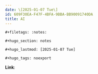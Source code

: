```yaml
---
date: \[2025-01-07 Tue\]
id: 609F30EA-F47F-4BFA-9BBA-BB90091740DA
title: AI
---
```


```{=org}
#+filetags: :notes:
```
```{=org}
#+hugo_section: notes
```
```{=org}
#+hugo_lastmod: [2025-01-07 Tue]
```
```{=org}
#+hugo_tags: noexport
```
**Link**:
